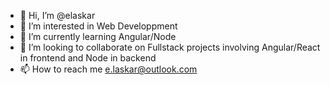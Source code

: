 - 👋 Hi, I’m @elaskar
- 👀 I’m interested in Web Developpment
- 🌱 I’m currently learning Angular/Node
- 💞️ I’m looking to collaborate on Fullstack projects involving Angular/React in frontend and Node in backend
- 📫 How to reach me e.laskar@outlook.com

<!---
elaskar/elaskar is a ✨ special ✨ repository because its `README.md` (this file) appears on your GitHub profile.
You can click the Preview link to take a look at your changes.
--->
